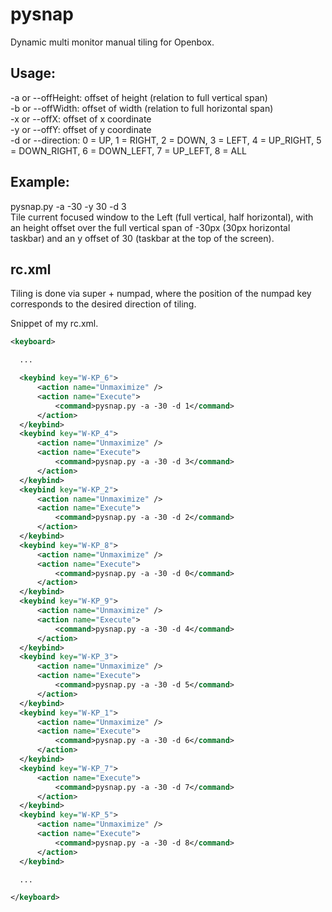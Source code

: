 pysnap
======

Dynamic multi monitor manual tiling for Openbox.  

Usage:
------
-a or --offHeight: offset of height (relation to full vertical span)  
-b or --offWidth: offset of width (relation to full horizontal span)  
-x or --offX: offset of x coordinate  
-y or --offY: offset of y coordinate  
-d or --direction: 0 = UP, 1 = RIGHT, 2 = DOWN, 3 = LEFT, 4 = UP_RIGHT, 5 = DOWN_RIGHT, 6 = DOWN_LEFT, 7 = UP_LEFT, 8 = ALL

Example:
------
pysnap.py -a -30 -y 30 -d 3  
Tile current focused window to the Left (full vertical, half horizontal),
with an height offset over the full vertical span of -30px (30px horizontal taskbar)
and an y offset of 30 (taskbar at the top of the screen).  

rc.xml
------

Tiling is done via super + numpad, where the position of the numpad key corresponds
to the desired direction of tiling.  

Snippet of my rc.xml.  

```xml
<keyboard>

  ...

  <keybind key="W-KP_6">
      <action name="Unmaximize" />
      <action name="Execute">
          <command>pysnap.py -a -30 -d 1</command>
      </action>
  </keybind>
  <keybind key="W-KP_4">
      <action name="Unmaximize" />
      <action name="Execute">
          <command>pysnap.py -a -30 -d 3</command>
      </action>
  </keybind>
  <keybind key="W-KP_2">
      <action name="Unmaximize" />
      <action name="Execute">
          <command>pysnap.py -a -30 -d 2</command>
      </action>
  </keybind>
  <keybind key="W-KP_8">
      <action name="Unmaximize" />
      <action name="Execute">
          <command>pysnap.py -a -30 -d 0</command>
      </action>
  </keybind>
  <keybind key="W-KP_9">
      <action name="Unmaximize" />
      <action name="Execute">
          <command>pysnap.py -a -30 -d 4</command>
      </action>
  </keybind>
  <keybind key="W-KP_3">
      <action name="Unmaximize" />
      <action name="Execute">
          <command>pysnap.py -a -30 -d 5</command>
      </action>
  </keybind>
  <keybind key="W-KP_1">
      <action name="Unmaximize" />
      <action name="Execute">
          <command>pysnap.py -a -30 -d 6</command>
      </action>
  </keybind>
  <keybind key="W-KP_7">
      <action name="Execute">
          <command>pysnap.py -a -30 -d 7</command>
      </action>
  </keybind>
  <keybind key="W-KP_5">
      <action name="Unmaximize" />
      <action name="Execute">
          <command>pysnap.py -a -30 -d 8</command>
      </action>
  </keybind>

  ...

</keyboard>
```
